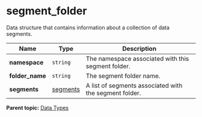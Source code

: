 # segment_folder

Data structure that contains information about a collection of data segments.

| Name | Type | Description |
|--------|--------|---------------|
| **namespace** | `string` | The namespace associated with this segment folder. |
| **folder_name** | `string` | The segment folder name. |
| **segments** | [segments](r_segments.md#) | A list of segments associated with the segment folder. |

**Parent topic:** [Data Types](../data_types/c_data_types.md)

